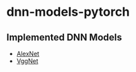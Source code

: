 # dnn-models-pytorch

## Implemented DNN Models
- [AlexNet](https://proceedings.neurips.cc/paper/2012/file/c399862d3b9d6b76c8436e924a68c45b-Paper.pdf)
- [VggNet](https://arxiv.org/pdf/1409.1556.pdf)